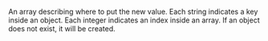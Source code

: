 An array describing where to put the new value. Each string indicates a key inside an object. Each integer indicates an index inside an array. If an object does not exist, it will be created.